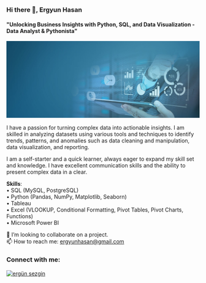 ### Hi there 👋, Ergyun Hasan
#### "Unlocking Business Insights with Python, SQL, and Data Visualization - Data Analyst & Pythonista"
!["Unlocking Business Insights with Python, SQL, and Data Visualization - Data Analyst & Pythonista"](https://github.com/ERG-SEZ/ERG-SEZ/blob/main/data_banner.jpg)

I have a passion for turning complex data into actionable insights. I am skilled in analyzing datasets using various tools and techniques to identify trends, patterns, and anomalies such as data cleaning and manipulation, data visualization, and reporting. 

I am a self-starter and a quick learner, always eager to expand my skill set and knowledge. I have excellent communication skills and the ability to present complex data in a clear.



**Skills**:<br>
• SQL (MySQL, PostgreSQL) <br>
• Python (Pandas, NumPy, Matplotlib, Seaborn) <br>
• Tableau <br>
• Excel (VLOOKUP, Conditional Formatting, Pivot Tables, Pivot Charts, Functions)<br>
• Microsoft Power BI

👯 I’m looking to collaborate on a project. <br>
📫 How to reach me: ergyunhasan@gmail.com

<h3 align="left">Connect with me:</h3>
<p align="left">
<a href="https://www.linkedin.com/in/erg%C3%BCn-sezgin-bb3729a4/" target="blank"><img align="center" src="https://raw.githubusercontent.com/rahuldkjain/github-profile-readme-generator/master/src/images/icons/Social/linked-in-alt.svg" alt="ergün sezgin" height="30" width="40" /></a>
</p>
 


